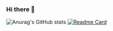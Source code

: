 ### Hi there 👋
![Anurag's GitHub stats](https://github-readme-stats.vercel.app/api?username=c0sc0s&show_icons=trueo&theme=highcontrast)
[![Readme Card](https://github-readme-stats.vercel.app/api/pin/?username=c0sc0s&repo=JavaScriptThoroughly)](https://github.com/anuraghazra/github-readme-stats)

<!--
**c0sc0s/c0sc0s** is a ✨ _special_ ✨ repository because its `README.md` (this file) appears on your GitHub profile.

Here are some ideas to get you started:

- 🔭 I’m currently working on ...
- 🌱 I’m currently learning ...
- 👯 I’m looking to collaborate on ...
- 🤔 I’m looking for help with ...
- 💬 Ask me about ...
- 📫 How to reach me: ...
- 😄 Pronouns: ...
- ⚡ Fun fact: ...
-->
